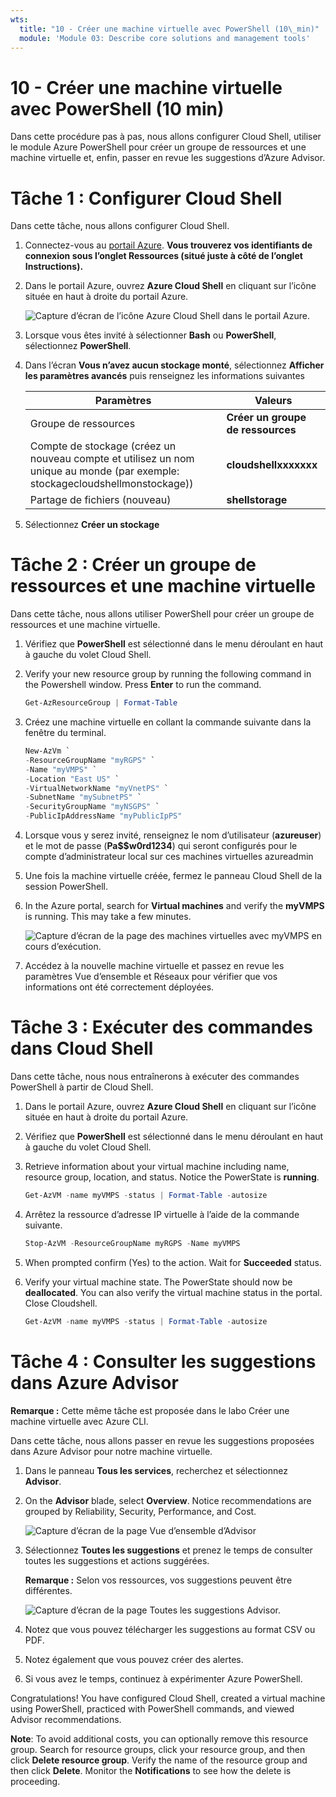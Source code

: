 ```yaml
---
wts:
  title: "10 - Créer une machine virtuelle avec PowerShell (10\_min)"
  module: 'Module 03: Describe core solutions and management tools'
---
```

# <a name="10---create-a-vm-with-powershell-10-min"></a>10 - Créer une machine virtuelle avec PowerShell (10 min)

Dans cette procédure pas à pas, nous allons configurer Cloud Shell, utiliser le module Azure PowerShell pour créer un groupe de ressources et une machine virtuelle et, enfin, passer en revue les suggestions d’Azure Advisor. 

# <a name="task-1-configure-the-cloud-shell"></a>Tâche 1 : Configurer Cloud Shell 

Dans cette tâche, nous allons configurer Cloud Shell. 

1. Connectez-vous au [portail Azure](https://portal.azure.com). **Vous trouverez vos identifiants de connexion sous l’onglet Ressources (situé juste à côté de l’onglet Instructions).**
2. Dans le portail Azure, ouvrez **Azure Cloud Shell** en cliquant sur l’icône située en haut à droite du portail Azure.

    ![Capture d’écran de l’icône Azure Cloud Shell dans le portail Azure.](../images/1002.png)

3. Lorsque vous êtes invité à sélectionner **Bash** ou **PowerShell**, sélectionnez **PowerShell**.

4. Dans l’écran **Vous n’avez aucun stockage monté**, sélectionnez **Afficher les paramètres avancés** puis renseignez les informations suivantes

    | Paramètres | Valeurs |
    |  -- | -- |
    | Groupe de ressources | **Créer un groupe de ressources** |
    | Compte de stockage (créez un nouveau compte et utilisez un nom unique au monde (par exemple: stockagecloudshellmonstockage)) | **cloudshellxxxxxxx** |
    | Partage de fichiers (nouveau) | **shellstorage** |

5. Sélectionnez **Créer un stockage**

# <a name="task-2-create-a-resource-group-and-virtual-machine"></a>Tâche 2 : Créer un groupe de ressources et une machine virtuelle

Dans cette tâche, nous allons utiliser PowerShell pour créer un groupe de ressources et une machine virtuelle.  

1. Vérifiez que **PowerShell** est sélectionné dans le menu déroulant en haut à gauche du volet Cloud Shell.

2. Verify your new resource group by running the following command in the Powershell window. Press <bpt id="p1">**</bpt>Enter<ept id="p1">**</ept> to run the command.

    ```PowerShell
    Get-AzResourceGroup | Format-Table
    ```

3. Créez une machine virtuelle en collant la commande suivante dans la fenêtre du terminal. 

    ```PowerShell
    New-AzVm `
    -ResourceGroupName "myRGPS" `
    -Name "myVMPS" `
    -Location "East US" `
    -VirtualNetworkName "myVnetPS" `
    -SubnetName "mySubnetPS" `
    -SecurityGroupName "myNSGPS" `
    -PublicIpAddressName "myPublicIpPS"
    ```
    
4. Lorsque vous y serez invité, renseignez le nom d’utilisateur (**azureuser**) et le mot de passe (**Pa$$w0rd1234**) qui seront configurés pour le compte d’administrateur local sur ces machines virtuelles azureadmin

5. Une fois la machine virtuelle créée, fermez le panneau Cloud Shell de la session PowerShell.

6. In the Azure portal, search for <bpt id="p1">**</bpt>Virtual machines<ept id="p1">**</ept> and verify the <bpt id="p2">**</bpt>myVMPS<ept id="p2">**</ept> is running. This may take a few minutes.

    ![Capture d’écran de la page des machines virtuelles avec myVMPS en cours d’exécution.](../images/1001.png)

7. Accédez à la nouvelle machine virtuelle et passez en revue les paramètres Vue d’ensemble et Réseaux pour vérifier que vos informations ont été correctement déployées. 

# <a name="task-3-execute-commands-in-the-cloud-shell"></a>Tâche 3 : Exécuter des commandes dans Cloud Shell

Dans cette tâche, nous nous entraînerons à exécuter des commandes PowerShell à partir de Cloud Shell. 

1. Dans le portail Azure, ouvrez **Azure Cloud Shell** en cliquant sur l’icône située en haut à droite du portail Azure.

2. Vérifiez que **PowerShell** est sélectionné dans le menu déroulant en haut à gauche du volet Cloud Shell.

3. Retrieve information about your virtual machine including name, resource group, location, and status. Notice the PowerState is <bpt id="p1">**</bpt>running<ept id="p1">**</ept>.

    ```PowerShell
    Get-AzVM -name myVMPS -status | Format-Table -autosize
    ```

4. Arrêtez la ressource d’adresse IP virtuelle à l’aide de la commande suivante. 

    ```PowerShell
    Stop-AzVM -ResourceGroupName myRGPS -Name myVMPS
    ```
5. When prompted confirm (Yes) to the action. Wait for <bpt id="p1">**</bpt>Succeeded<ept id="p1">**</ept> status.

6. Verify your virtual machine state. The PowerState should now be <bpt id="p1">**</bpt>deallocated<ept id="p1">**</ept>. You can also verify the virtual machine status in the portal. Close Cloudshell.

    ```PowerShell
    Get-AzVM -name myVMPS -status | Format-Table -autosize
    ```

# <a name="task-4-review-azure-advisor-recommendations"></a>Tâche 4 : Consulter les suggestions dans Azure Advisor

**Remarque :** Cette même tâche est proposée dans le labo Créer une machine virtuelle avec Azure CLI. 

Dans cette tâche, nous allons passer en revue les suggestions proposées dans Azure Advisor pour notre machine virtuelle. 

1. Dans le panneau **Tous les services**, recherchez et sélectionnez **Advisor**. 

2. On the <bpt id="p1">**</bpt>Advisor<ept id="p1">**</ept> blade, select <bpt id="p2">**</bpt>Overview<ept id="p2">**</ept>. Notice recommendations are grouped by Reliability, Security, Performance, and Cost. 

    ![Capture d’écran de la page Vue d’ensemble d’Advisor ](../images/1003.png)

3. Sélectionnez **Toutes les suggestions** et prenez le temps de consulter toutes les suggestions et actions suggérées. 

    **Remarque :** Selon vos ressources, vos suggestions peuvent être différentes. 

    ![Capture d’écran de la page Toutes les suggestions Advisor. ](../images/1004.png)

4. Notez que vous pouvez télécharger les suggestions au format CSV ou PDF. 

5. Notez également que vous pouvez créer des alertes. 

6. Si vous avez le temps, continuez à expérimenter Azure PowerShell. 

Congratulations! You have configured Cloud Shell, created a virtual machine using PowerShell, practiced with PowerShell commands, and viewed Advisor recommendations.

<bpt id="p1">**</bpt>Note<ept id="p1">**</ept>: To avoid additional costs, you can optionally remove this resource group. Search for resource groups, click your resource group, and then click <bpt id="p1">**</bpt>Delete resource group<ept id="p1">**</ept>. Verify the name of the resource group and then click <bpt id="p1">**</bpt>Delete<ept id="p1">**</ept>. Monitor the <bpt id="p1">**</bpt>Notifications<ept id="p1">**</ept> to see how the delete is proceeding.
